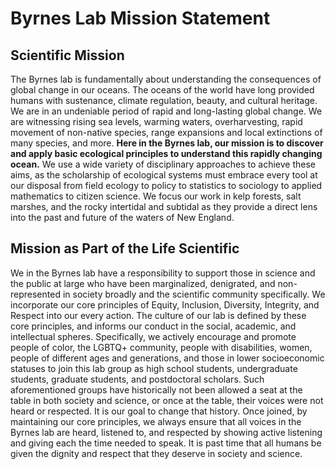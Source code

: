 # Byrnes Lab Mission Statement

## Scientific Mission

The Byrnes lab is fundamentally about understanding the consequences of global change in our oceans. The oceans of the world have long provided humans with sustenance, climate regulation, beauty, and cultural heritage. We are in an undeniable period of rapid and long-lasting global change. We are witnessing rising sea levels, warming waters, overharvesting, rapid movement of non-native species, range expansions and local extinctions of many species, and more. **Here in the Byrnes lab, our mission is to discover and apply basic ecological principles to understand this rapidly changing ocean.** We use a wide variety of disciplinary approaches to achieve these aims, as the scholarship of ecological systems must embrace every tool at our disposal from field ecology to policy to statistics to sociology to applied mathematics to citizen science. We focus our work in kelp forests, salt marshes, and the rocky intertidal and subtidal as they provide a direct lens into the past and future of the waters of New England. 

## Mission as Part of the Life Scientific

We in the Byrnes lab have a responsibility to support those in science and the public at large who have been marginalized, denigrated, and non-represented in society broadly and the scientific community specifically.  We incorporate our core principles of Equity, Inclusion, Diversity, Integrity, and Respect into our every action.  The culture of our lab is defined by these core principles, and informs our conduct in the social, academic, and intellectual spheres. Specifically, we actively encourage and promote people of color, the LGBTQ+ community, people with disabilities, women, people of different ages and generations, and those in lower socioeconomic statuses to join this lab group as high school students, undergraduate students, graduate students, and postdoctoral scholars. Such aforementioned groups have historically not been allowed a seat at the table in both society and science, or once at the table, their voices were not heard or respected. It is our goal to change that history. Once joined, by maintaining our core principles, we always ensure that all voices in the Byrnes lab are heard, listened to, and respected by showing active listening and giving each the time needed to speak. It is past time that all humans be given the dignity and respect that they deserve in society and science.
